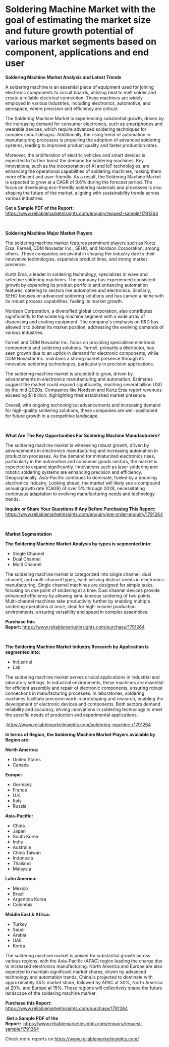 <p><h1>Soldering Machine Market with the goal of estimating the market size and future growth potential of various market segments based on component, applications and end user</h1></p><p><strong>Soldering Machine Market Analysis and Latest Trends</strong></p>
<p><p>A soldering machine is an essential piece of equipment used for joining electronic components to circuit boards, utilizing heat to melt solder and create a reliable electrical connection. These machines are widely employed in various industries, including electronics, automotive, and aerospace, where precision and efficiency are critical.</p><p>The Soldering Machine Market is experiencing substantial growth, driven by the increasing demand for consumer electronics, such as smartphones and wearable devices, which require advanced soldering techniques for complex circuit designs. Additionally, the rising trend of automation in manufacturing processes is propelling the adoption of advanced soldering systems, leading to improved product quality and faster production rates.</p><p>Moreover, the proliferation of electric vehicles and smart devices is expected to further boost the demand for soldering machines. Key innovations, such as the incorporation of AI and IoT technologies, are enhancing the operational capabilities of soldering machines, making them more efficient and user-friendly. As a result, the Soldering Machine Market is expected to grow at a CAGR of 9.6% during the forecast period. The focus on developing eco-friendly soldering materials and processes is also shaping the future of the market, aligning with sustainability trends across various industries.</p></p>
<p><strong>Get a Sample PDF of the Report:&nbsp;</strong> <a href="https://www.reliablemarketinsights.com/enquiry/request-sample/1791264?utm_campaign=2118&utm_medium=2&utm_source=Github&utm_content=ia&utm_term=18022025&utm_id=soldering-machine">https://www.reliablemarketinsights.com/enquiry/request-sample/1791264</a></p>
<p>&nbsp;</p>
<p><strong>Soldering Machine Major Market Players</strong></p>
<p><p>The soldering machine market features prominent players such as Kurtz Ersa, Farnell, DDM Novastar Inc., SEHO, and Nordson Corporation, among others. These companies are pivotal in shaping the industry due to their innovative technologies, expansive product lines, and strong market presence.</p><p>Kurtz Ersa, a leader in soldering technology, specializes in wave and selective soldering machines. The company has experienced consistent growth by expanding its product portfolio and enhancing automation features, catering to sectors like automotive and electronics. Similarly, SEHO focuses on advanced soldering solutions and has carved a niche with its robust process capabilities, fueling its market growth.</p><p>Nordson Corporation, a diversified global corporation, also contributes significantly to the soldering machine segment with a wide array of dispensing and coating equipment. The company's emphasis on R&D has allowed it to bolster its market position, addressing the evolving demands of various industries.</p><p>Farnell and DDM Novastar Inc. focus on providing specialized electronic components and soldering solutions. Farnell, primarily a distributor, has seen growth due to an uptick in demand for electronic components, while DDM Novastar Inc. maintains a strong market presence through its innovative soldering technologies, particularly in precision applications.</p><p>The soldering machine market is projected to grow, driven by advancements in electronics manufacturing and automation. Estimates suggest the market could expand significantly, reaching several billion USD by the mid-2020s. Companies like Nordson and Kurtz Ersa report revenues exceeding $1 billion, highlighting their established market presence.</p><p>Overall, with ongoing technological advancements and increasing demand for high-quality soldering solutions, these companies are well-positioned for future growth in a competitive landscape.</p></p>
<p>&nbsp;</p>
<p><strong>What Are The Key Opportunities For Soldering Machine Manufacturers?</strong></p>
<p><p>The soldering machine market is witnessing robust growth, driven by advancements in electronics manufacturing and increasing automation in production processes. As the demand for miniaturized electronics rises, particularly in the automotive and consumer goods sectors, the market is expected to expand significantly. Innovations such as laser soldering and robotic soldering systems are enhancing precision and efficiency. Geographically, Asia-Pacific continues to dominate, fueled by a booming electronics industry. Looking ahead, the market will likely see a compound annual growth rate (CAGR) of over 5% through 2028, necessitating continuous adaptation to evolving manufacturing needs and technology trends.</p></p>
<p><strong>Inquire or Share Your Questions If Any Before Purchasing This Report:</strong> <a href="https://www.reliablemarketinsights.com/enquiry/pre-order-enquiry/1791264?utm_campaign=2118&utm_medium=2&utm_source=Github&utm_content=ia&utm_term=18022025&utm_id=soldering-machine">https://www.reliablemarketinsights.com/enquiry/pre-order-enquiry/1791264</a></p>
<p>&nbsp;</p>
<p><strong>Market Segmentation</strong></p>
<p><strong>The Soldering Machine Market Analysis by types is segmented into:</strong></p>
<p><ul><li>Single Channel</li><li>Dual Channel</li><li>Multi Channel</li></ul></p>
<p><p>The soldering machine market is categorized into single channel, dual channel, and multi-channel types, each serving distinct needs in electronics manufacturing. Single channel machines are designed for simple tasks, focusing on one point of soldering at a time. Dual channel devices provide enhanced efficiency by allowing simultaneous soldering of two points. Multi-channel machines take productivity further by enabling multiple soldering operations at once, ideal for high-volume production environments, ensuring versatility and speed in complex assemblies.</p></p>
<p><strong>Purchase this Report:&nbsp;</strong><a href="https://www.reliablemarketinsights.com/purchase/1791264?utm_campaign=2118&utm_medium=2&utm_source=Github&utm_content=ia&utm_term=18022025&utm_id=soldering-machine">https://www.reliablemarketinsights.com/purchase/1791264</a></p>
<p>&nbsp;</p>
<p><strong>The Soldering Machine Market Industry Research by Application is segmented into:</strong></p>
<p><ul><li>Industrial</li><li>Lab</li></ul></p>
<p><p>The soldering machine market serves crucial applications in industrial and laboratory settings. In industrial environments, these machines are essential for efficient assembly and repair of electronic components, ensuring robust connections in manufacturing processes. In laboratories, soldering machines facilitate precision work in prototyping and research, enabling the development of electronic devices and components. Both sectors demand reliability and accuracy, driving innovations in soldering technology to meet the specific needs of production and experimental applications.</p></p>
<p><a href="https://www.reliablemarketinsights.com/soldering-machine-r1791264?utm_campaign=2118&utm_medium=2&utm_source=Github&utm_content=ia&utm_term=18022025&utm_id=soldering-machine">&nbsp;https://www.reliablemarketinsights.com/soldering-machine-r1791264</a></p>
<p><strong>In terms of Region, the Soldering Machine Market Players available by Region are:</strong></p>
<p>
    <p> <strong> North America: </strong>
        <ul>
            <li>United States</li>
            <li>Canada</li>
        </ul>
        </p> 
    <p> <strong> Europe: </strong>
        <ul>
            <li>Germany</li>
            <li>France</li>
            <li>U.K.</li>
            <li>Italy</li>
            <li>Russia</li>
        </ul>
        </p> 
    <p> <strong> Asia-Pacific: </strong>
        <ul>
            <li>China</li>
            <li>Japan</li>
            <li>South Korea</li>
            <li>India</li>
            <li>Australia</li>
            <li>China Taiwan</li>
            <li>Indonesia</li>
            <li>Thailand</li>
            <li>Malaysia</li>
        </ul>
        </p> 
    <p> <strong> Latin America: </strong>
        <ul>
            <li>Mexico</li>
            <li>Brazil</li>
            <li>Argentina Korea</li>
            <li>Colombia</li>
        </ul>
        </p> 
    <p> <strong> Middle East & Africa: </strong>
        <ul>
            <li>Turkey</li>
            <li>Saudi</li>
            <li>Arabia</li>
            <li>UAE</li>
            <li>Korea</li>
        </ul>
    </p>
    </p>
<p><p>The soldering machine market is poised for substantial growth across various regions, with the Asia-Pacific (APAC) region leading the charge due to increased electronics manufacturing. North America and Europe are also expected to maintain significant market shares, driven by advanced technology and automation trends. China is projected to dominate with approximately 35% market share, followed by APAC at 30%, North America at 20%, and Europe at 15%. These regions will collectively shape the future landscape of the soldering machine market.</p></p>
<p><strong>Purchase this Report: </strong><a href="https://www.reliablemarketinsights.com/purchase/1791264?utm_campaign=2118&utm_medium=2&utm_source=Github&utm_content=ia&utm_term=18022025&utm_id=soldering-machine">https://www.reliablemarketinsights.com/purchase/1791264</a></p>
<p>&nbsp;<strong>Get a Sample PDF of the Report:&nbsp;&nbsp;</strong><a href="https://www.reliablemarketinsights.com/enquiry/request-sample/1791264?utm_campaign=2118&utm_medium=2&utm_source=Github&utm_content=ia&utm_term=18022025&utm_id=soldering-machine">https://www.reliablemarketinsights.com/enquiry/request-sample/1791264</a></p>
<p><strong></strong></p>
<p>Check more reports on <a href="https://www.reliablemarketinsights.com/?utm_campaign=2118&utm_medium=2&utm_source=Github&utm_content=ia&utm_term=18022025&utm_id=soldering-machine">https://www.reliablemarketinsights.com/</a></p>